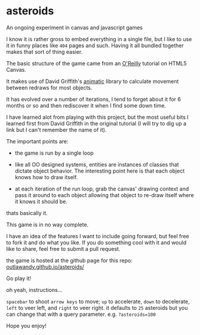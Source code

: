 asteroids
=========

An ongoing experiment in canvas and javascript games

I know it is rather gross to embed everything in a single file, but I like to use it in funny places like `404` pages and such. Having it all bundled together makes that sort of thing easier.

The basic structure of the game came from an [O'Reilly](http://www.oreilly.com/) tutorial on HTML5 Canvas.

It makes use of David Griffith's [animatic](https://code.google.com/p/animatic/) library to calculate movement between redraws for most objects.

It has evolved over a number of iterations, I tend to forget about it for 6 months or so and then rediscover it when I find some down time.

I have learned alot from playing with this project, but the most useful bits I learned first from David Griffith in the original tutorial (I will try to dig up a link but I can't remember the name of it).

The important points are:

* the game is run by a single loop

* like all OO designed systems, entities are instances of classes that dictate object behavior.  The interesting point here is that each object knows how to draw itself.

* at each iteration of the run loop, grab the canvas' drawing context and pass it around to each object allowing that object to re-draw itself where it knows it should be.

thats basically it.

This game is in no way complete.

I have an idea of the features I want to include going forward, but feel free to fork it and do what you like.  If you do something cool with it and would like to share, feel free to submit a pull request.

the game is hosted at the github page for this repo: [outlawandy.github.io/asteroids/](http://outlawandy.github.io/asteroids/)

Go play it!

oh yeah, instructions...

`spacebar` to shoot
`arrow keys` to move;  `up` to accelerate, `down` to decelerate, `left` to veer left, and `right` to veer right.
it defaults to `25` asteroids but you can change that with a query parameter. e.g. `?asteroids=100`

Hope you enjoy!
